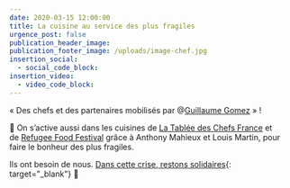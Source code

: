 ```yaml
---
date: 2020-03-15 12:00:00
title: La cuisine au service des plus fragiles
urgence_post: false
publication_header_image:
publication_footer_image: /uploads/image-chef.jpg
insertion_social:
  - social_code_block:
insertion_video:
  - video_code_block:
---
```


&laquo; Des chefs et des partenaires mobilis&eacute;s par @[Guillaume Gomez](https://www.facebook.com/Guillaume-Gomez-133665613399748/?__tn__=K-R&amp;eid=ARBfjmhtA4RBgXljjnWJHZszD4tj40xQXe1ZbGUWYXk5rVPpMU3MGlRLKViJxvAHkH_Mu7o8jUcuy85p&amp;fref=mentions&amp;__xts__%5B0%5D=68.ARAIm4-y17ElyTolT9PFvy1cmAQ_nSow-fP61ZnaRR37PcdRIyfAiM-9r3nIpVDml3BboGYx46o8Enm2mlny0dCJxJ4ksdaVw2ejsybA7pqfiDT8zwWvpew-hS8iE6IdursrlQ8dktOvq58YUUIsRyaNgCFh4Ius5Eoq3w7tEpFf8fnSBzAaAwbEcHBG0LJKrkD7hhm_6s5hMaarXXTWBK-TKEL2j8LuMmpvds9rmw-Y_x6UdMB-st4FxhOgAFbRPI4qIDK5UbetRjCs9z49kiGis9OfUM24Z9WeG7Sm33aGITruw_QMM2Y-WBDLYCx_S6rN1lTOo_nZxgtzm3RLp745XA)&nbsp;&raquo; \!

🥗 On s’active aussi dans les cuisines de&nbsp;[La Tabl&eacute;e des Chefs France](https://www.facebook.com/latableedeschefsfrance/?__tn__=K-R&amp;eid=ARAv1tImw3jk_CGz5LmO7PvGgFRDev8dKJ2gkadWwqlbTm9Asuv6IjcffRU0tgRbNQk3wxIjcht34h9V&amp;fref=mentions&amp;__xts__%5B0%5D=68.ARAIm4-y17ElyTolT9PFvy1cmAQ_nSow-fP61ZnaRR37PcdRIyfAiM-9r3nIpVDml3BboGYx46o8Enm2mlny0dCJxJ4ksdaVw2ejsybA7pqfiDT8zwWvpew-hS8iE6IdursrlQ8dktOvq58YUUIsRyaNgCFh4Ius5Eoq3w7tEpFf8fnSBzAaAwbEcHBG0LJKrkD7hhm_6s5hMaarXXTWBK-TKEL2j8LuMmpvds9rmw-Y_x6UdMB-st4FxhOgAFbRPI4qIDK5UbetRjCs9z49kiGis9OfUM24Z9WeG7Sm33aGITruw_QMM2Y-WBDLYCx_S6rN1lTOo_nZxgtzm3RLp745XA)&nbsp;et de&nbsp;[Refugee Food Festival](https://www.facebook.com/RefugeeFoodFestival/?__tn__=K-R&amp;eid=ARBI6yhnkQysUTSfaf9rELBS4b2HHYCZtgeRlPkwqMXZvT_jUu35GErayUKDZz62haexC_3JP4XDrSag&amp;fref=mentions&amp;__xts__%5B0%5D=68.ARAIm4-y17ElyTolT9PFvy1cmAQ_nSow-fP61ZnaRR37PcdRIyfAiM-9r3nIpVDml3BboGYx46o8Enm2mlny0dCJxJ4ksdaVw2ejsybA7pqfiDT8zwWvpew-hS8iE6IdursrlQ8dktOvq58YUUIsRyaNgCFh4Ius5Eoq3w7tEpFf8fnSBzAaAwbEcHBG0LJKrkD7hhm_6s5hMaarXXTWBK-TKEL2j8LuMmpvds9rmw-Y_x6UdMB-st4FxhOgAFbRPI4qIDK5UbetRjCs9z49kiGis9OfUM24Z9WeG7Sm33aGITruw_QMM2Y-WBDLYCx_S6rN1lTOo_nZxgtzm3RLp745XA)&nbsp;gr&acirc;ce &agrave; Anthony Mahieux et Louis Martin, pour faire le bonheur des plus fragiles.

Ils ont besoin de nous. [Dans cette crise, restons solidaires](https://don.ordredemaltefrance.org/?cid=11&amp;reserved_code_origine=Webcovid){: target="_blank"}&nbsp;💪